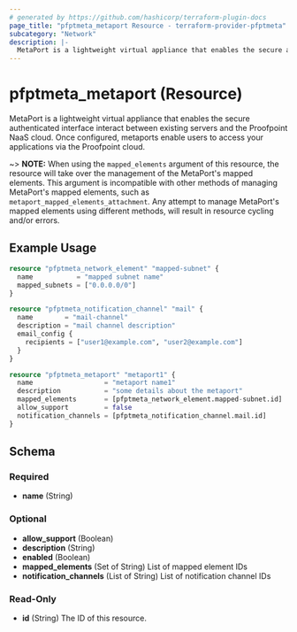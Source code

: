 ```yaml
---
# generated by https://github.com/hashicorp/terraform-plugin-docs
page_title: "pfptmeta_metaport Resource - terraform-provider-pfptmeta"
subcategory: "Network"
description: |-
  MetaPort is a lightweight virtual appliance that enables the secure authenticated interface interact between existing servers and the Proofpoint NaaS cloud. Once configured, metaports enable users to access your applications via the Proofpoint cloud.
---
```


# pfptmeta_metaport (Resource)

MetaPort is a lightweight virtual appliance that enables the secure authenticated interface interact between existing servers and the Proofpoint NaaS cloud. Once configured, metaports enable users to access your applications via the Proofpoint cloud.

~> **NOTE:** When using the `mapped_elements` argument of this resource, the resource will take over the management of the MetaPort's mapped elements.
This argument is incompatible with other methods of managing MetaPort's mapped elements, such as `metaport_mapped_elements_attachment`.
Any attempt to manage MetaPort's mapped elements using different methods, will result in resource cycling and/or errors.

## Example Usage

```terraform
resource "pfptmeta_network_element" "mapped-subnet" {
  name           = "mapped subnet name"
  mapped_subnets = ["0.0.0.0/0"]
}

resource "pfptmeta_notification_channel" "mail" {
  name        = "mail-channel"
  description = "mail channel description"
  email_config {
    recipients = ["user1@example.com", "user2@example.com"]
  }
}

resource "pfptmeta_metaport" "metaport1" {
  name                  = "metaport name1"
  description           = "some details about the metaport"
  mapped_elements       = [pfptmeta_network_element.mapped-subnet.id]
  allow_support         = false
  notification_channels = [pfptmeta_notification_channel.mail.id]
}
```

<!-- schema generated by tfplugindocs -->
## Schema

### Required

- **name** (String)

### Optional

- **allow_support** (Boolean)
- **description** (String)
- **enabled** (Boolean)
- **mapped_elements** (Set of String) List of mapped element IDs
- **notification_channels** (List of String) List of notification channel IDs

### Read-Only

- **id** (String) The ID of this resource.
